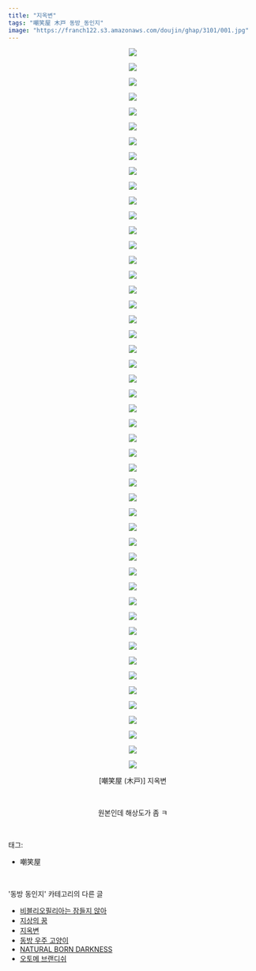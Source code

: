 ```yaml
---
title: "지옥변"
tags: "嘲笑屋 木戸 동방_동인지"
image: "https://franch122.s3.amazonaws.com/doujin/ghap/3101/001.jpg"
---
```

<div class="article">
<p style="text-align: center; clear: none; float: none;"><img src="{{ site.imgserver4 }}/ghap/3101/001.jpg"/></p>
<p style="text-align: center; clear: none; float: none;"><img src="{{ site.imgserver4 }}/ghap/3101/002.jpg"/></p>
<p style="text-align: center; clear: none; float: none;"><img src="{{ site.imgserver4 }}/ghap/3101/003.jpg"/></p>
<p style="text-align: center; clear: none; float: none;"><img src="{{ site.imgserver4 }}/ghap/3101/004.jpg"/></p>
<p style="text-align: center; clear: none; float: none;"><img src="{{ site.imgserver4 }}/ghap/3101/005.jpg"/></p>
<p style="text-align: center; clear: none; float: none;"><img src="{{ site.imgserver4 }}/ghap/3101/006.jpg"/></p>
<p style="text-align: center; clear: none; float: none;"><img src="{{ site.imgserver4 }}/ghap/3101/007.jpg"/></p>
<p style="text-align: center; clear: none; float: none;"><img src="{{ site.imgserver4 }}/ghap/3101/008.jpg"/></p>
<p style="text-align: center; clear: none; float: none;"><img src="{{ site.imgserver4 }}/ghap/3101/009.jpg"/></p>
<p style="text-align: center; clear: none; float: none;"><img src="{{ site.imgserver4 }}/ghap/3101/010.jpg"/></p>
<p style="text-align: center; clear: none; float: none;"><img src="{{ site.imgserver4 }}/ghap/3101/011.jpg"/></p>
<p style="text-align: center; clear: none; float: none;"><img src="{{ site.imgserver4 }}/ghap/3101/012.jpg"/></p>
<p style="text-align: center; clear: none; float: none;"><img src="{{ site.imgserver4 }}/ghap/3101/013.jpg"/></p>
<p style="text-align: center; clear: none; float: none;"><img src="{{ site.imgserver4 }}/ghap/3101/014.jpg"/></p>
<p style="text-align: center; clear: none; float: none;"><img src="{{ site.imgserver4 }}/ghap/3101/015.jpg"/></p>
<p style="text-align: center; clear: none; float: none;"><img src="{{ site.imgserver4 }}/ghap/3101/016.jpg"/></p>
<p style="text-align: center; clear: none; float: none;"><img src="{{ site.imgserver4 }}/ghap/3101/017.jpg"/></p>
<p style="text-align: center; clear: none; float: none;"><img src="{{ site.imgserver4 }}/ghap/3101/018.jpg"/></p>
<p style="text-align: center; clear: none; float: none;"><img src="{{ site.imgserver4 }}/ghap/3101/019.jpg"/></p>
<p style="text-align: center; clear: none; float: none;"><img src="{{ site.imgserver4 }}/ghap/3101/020.jpg"/></p>
<p style="text-align: center; clear: none; float: none;"><img src="{{ site.imgserver4 }}/ghap/3101/021.jpg"/></p>
<p style="text-align: center; clear: none; float: none;"><img src="{{ site.imgserver4 }}/ghap/3101/022.jpg"/></p>
<p style="text-align: center; clear: none; float: none;"><img src="{{ site.imgserver4 }}/ghap/3101/023.jpg"/></p>
<p style="text-align: center; clear: none; float: none;"><img src="{{ site.imgserver4 }}/ghap/3101/024.jpg"/></p>
<p style="text-align: center; clear: none; float: none;"><img src="{{ site.imgserver4 }}/ghap/3101/025.jpg"/></p>
<p style="text-align: center; clear: none; float: none;"><img src="{{ site.imgserver4 }}/ghap/3101/026.jpg"/></p>
<p style="text-align: center; clear: none; float: none;"><img src="{{ site.imgserver4 }}/ghap/3101/027.jpg"/></p>
<p style="text-align: center; clear: none; float: none;"><img src="{{ site.imgserver4 }}/ghap/3101/028.jpg"/></p>
<p style="text-align: center; clear: none; float: none;"><img src="{{ site.imgserver4 }}/ghap/3101/029.jpg"/></p>
<p style="text-align: center; clear: none; float: none;"><img src="{{ site.imgserver4 }}/ghap/3101/030.jpg"/></p>
<p style="text-align: center; clear: none; float: none;"><img src="{{ site.imgserver4 }}/ghap/3101/031.jpg"/></p>
<p style="text-align: center; clear: none; float: none;"><img src="{{ site.imgserver4 }}/ghap/3101/032.jpg"/></p>
<p style="text-align: center; clear: none; float: none;"><img src="{{ site.imgserver4 }}/ghap/3101/033.jpg"/></p>
<p style="text-align: center; clear: none; float: none;"><img src="{{ site.imgserver4 }}/ghap/3101/034.jpg"/></p>
<p style="text-align: center; clear: none; float: none;"><img src="{{ site.imgserver4 }}/ghap/3101/035.jpg"/></p>
<p style="text-align: center; clear: none; float: none;"><img src="{{ site.imgserver4 }}/ghap/3101/036.jpg"/></p>
<p style="text-align: center; clear: none; float: none;"><img src="{{ site.imgserver4 }}/ghap/3101/037.jpg"/></p>
<p style="text-align: center; clear: none; float: none;"><img src="{{ site.imgserver4 }}/ghap/3101/038.jpg"/></p>
<p style="text-align: center; clear: none; float: none;"><img src="{{ site.imgserver4 }}/ghap/3101/039.jpg"/></p>
<p style="text-align: center; clear: none; float: none;"><img src="{{ site.imgserver4 }}/ghap/3101/040.jpg"/></p>
<p style="text-align: center; clear: none; float: none;"><img src="{{ site.imgserver4 }}/ghap/3101/041.jpg"/></p>
<p style="text-align: center; clear: none; float: none;"><img src="{{ site.imgserver4 }}/ghap/3101/042.jpg"/></p>
<p style="text-align: center; clear: none; float: none;"><img src="{{ site.imgserver4 }}/ghap/3101/043.jpg"/></p>
<p style="text-align: center; clear: none; float: none;"><img src="{{ site.imgserver4 }}/ghap/3101/044.jpg"/></p>
<p style="text-align: center; clear: none; float: none;"><img src="{{ site.imgserver4 }}/ghap/3101/045.jpg"/></p>
<p style="text-align: center; clear: none; float: none;"><img src="{{ site.imgserver4 }}/ghap/3101/046.jpg"/></p>
<p style="text-align: center; clear: none; float: none;"><img src="{{ site.imgserver4 }}/ghap/3101/047.jpg"/></p>
<p style="text-align: center; clear: none; float: none;"><img src="{{ site.imgserver4 }}/ghap/3101/048.jpg"/></p>
<p style="text-align: center; clear: none; float: none;"><img src="{{ site.imgserver4 }}/ghap/3101/049.jpg"/></p>
<p style="text-align: center; clear: none; float: none;">[嘲笑屋 (木戸)] 지옥변</p>
<p style="text-align: center; clear: none; float: none;"><br/></p>
<p style="text-align: center; clear: none; float: none;">원본인데 해상도가 좀 ㅋ</p>
</div><br/>
<div class="tagTrail">
<p>태그: </p>
<ul>
<li>嘲笑屋</li>
</ul>
</div><br/>
<div class="another">
<p>'동방 동인지' 카테고리의 다른 글</p>
<ul>
<li><a href="/ghap_3106">비블리오필리아는 잠들지 않아</a></li>
<li><a href="/ghap_3105">지상의 꿈</a></li>
<li><a href="/ghap_3101">지옥변</a></li>
<li><a href="/ghap_3098">동방 우주 고양이</a></li>
<li><a href="/ghap_3092">NATURAL BORN DARKNESS</a></li>
<li><a href="/ghap_3086">오토메 브랜디쉬</a></li>
</ul>
</div><br/>
<div class="cb_module cb_fluid">
<div class="cb_wrt cb_profile">
</div><!-- commentList close -->
</div><br/>
